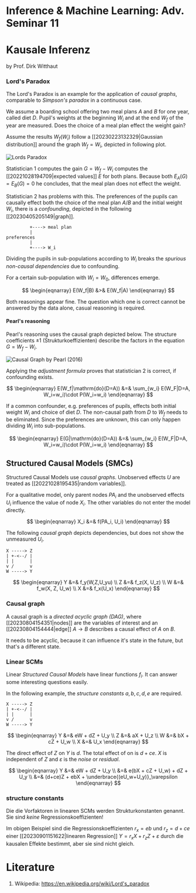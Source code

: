 # Inference & Machine Learning: Adv. Seminar 11
# Kausale Inferenz
by Prof. Dirk Witthaut

### Lord's Paradox
The Lord's Paradox is an example for the application of *causal graphs*, comparable to *Simpson's paradox* in a continuous case.

We assume a boarding school offering two meal plans $A$ and $B$ for one year, called diet $D$. Pupil's weights at the beginning $W_i$ and at the end $W_f$ of the year are measured. Does the choice of a meal plan effect the weight gain?

Assume the results $W_f(W_i)$ follow a [[20230223132329|Gaussian distribution]] around the graph $W_f=W_i$, depicted in following plot.

![Lords Paradox](https://upload.wikimedia.org/wikipedia/commons/c/cc/ParadoxSketch.jpg)

Statistician $1$ computes the gain $G=W_f-W_i$ computes the [[20221028194709|expected values]] $E$ for both plans. Because both $E_A(G)=E_B(G)=0$ he concludes, that the meal plan does not effect the weight.

Statistician $2$ has problems with this. The preferences of the pupils can causally effect both the choice of the meal plan $A/B$ and the initial weight $W_i$, there is a *confounding*, depicted in the following [[20230405205149|graph]].

```dita
         +----> meal plan
         |
preferences
         |
         +----> W_i
```

Dividing the pupils in sub-populations according to $W_i$ breaks the *spurious non-causal dependencies* due to confounding.

For a certain sub-population with $W_i=W_0$, differences emerge.

$$
\begin{eqnarray}
    E(W_f|B) &>& E(W_f|A)
\end{eqnarray}
$$

Both reasonings appear fine. The question which one is correct cannot be answered by the data alone, casual reasoning is required.

#### Pearl's reasoning
Pearl's reasoning uses the causal graph depicted below. The structure coefficients $\pm 1$ (Strukturkoeffizienten) describe the factors in the equation $G=W_f-W_i$.

![Causal Graph by Pearl (2016)](https://upload.wikimedia.org/wikipedia/commons/9/9c/Paradoxcausaldiagram2.png)

Applying the *adjustment formula* proves that statistician $2$ is correct, if confounding exists.

$$
\begin{eqnarray}
    E(W_f|\mathrm{do}(D=A))
        &=& \sum_{w_i} E(W_F|D=A, W_i=w_i)\cdot P(W_i=w_i)
\end{eqnarray}
$$

If a common confounder, e.g. preferences of pupils, effects both initial weight $W_i$ and choice of diet $D$. The non-causal path from $D$ to $W_f$ needs to be eliminated. Since the preferences are unknown, this can only happen dividing $W_i$ into sub-populations.

$$
\begin{eqnarray}
    E(G|\mathrm{do}(D=A))
        &=& \sum_{w_i} E(W_F|D=A, W_i=w_i)\cdot P(W_i=w_i)
\end{eqnarray}
$$

## Structured Causal Models (SMCs)
Structured Causal Models use *causal graphs*. Unobserved effects $U$ are treated as [[20221028195435|random variables]].

For a qualitative model, only parent nodes $PA_i$ and the unobserved effects $U_i$ influence the value of node $X_i$. The other variables do not enter the model directly.

$$
\begin{eqnarray}
    X_i &=& f(PA_i, U_i)
\end{eqnarray}
$$

The following *causal graph* depicts dependencies, but does not show the unmeasured $U_i$.

```ditaa
X -----> Z
| +-<--/ |
| |      |
v /      v
W -----> Y

```

$$
\begin{eqnarray}
    Y &=& f_y(W,Z,U_yu) \\
    Z &=& f_z(X, U_z) \\
    W &=& f_w(X, Z, U_w) \\
    X &=& f_x(U_x)
\end{eqnarray}
$$

### Causal graph
A causal graph is a *directed acyclic graph (DAG)*, where [[20230804154351|nodes]] are the variables of interest and an [[20230804154444|edge]] $A\rightarrow B$ describes a causal effect of $A$ on $B$.

It needs to be acyclic, because it can influence it's state in the future, but that's a different state.

### Linear SCMs
Linear *Structured Causal Models* have linear functions $f_i$. It can answer some interesting questions easily.

In the following example, the *structure constants* $a,b,c,d,e$ are required.

```ditaa
X -----> Z
| +-<--/ |
| |      |
v /      v
W -----> Y

```

$$
\begin{eqnarray}
    Y &=& eW + dZ + U_y \\
    Z &=& aX + U_z \\
    W &=& bX + cZ + U_w \\
    X &=& U_x
\end{eqnarray}
$$

The direct effect of $Z$ on $Y$ is $d$. The total effect of  on  is $d+ce$. $X$ is independent of $Z$ and $\varepsilon$ is the *noise* or *residual*.

$$
\begin{eqnarray}
    Y &=& eW + dZ + U_y \\
        &=& e(bX + cZ + U_w) + dZ + U_y \\
        &=& (d+ce)Z
            + ebX
            + \underbrace{(eU_w+U_y)}_\varepsilon
\end{eqnarray}
$$

### structure constants
Die die Vorfaktoren in linearen SCMs werden Strukturkonstanten genannt. Sie sind *keine* Regressionskoeffizienten!

Im obigen Beispiel sind die Regressionskoeffizienten $r_x=eb$ und $r_z=d+ce$ einer [[20230901151622|linearen Regression]] $Y=r_xX+r_zZ + \varepsilon$ durch die kausalen Effekte bestimmt, aber sie sind nicht gleich.

# Literature
1. Wikipedia: https://en.wikipedia.org/wiki/Lord's_paradox